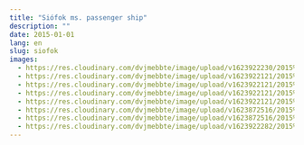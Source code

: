 ```yaml
---
title: "Siófok ms. passenger ship"
description: ""
date: 2015-01-01
lang: en
slug: siofok
images:
  - https://res.cloudinary.com/dvjmebbte/image/upload/v1623922230/2015%20Si%C3%B3fok/siofok_elotte_utana_nyil_b320d4bc31.jpg
  - https://res.cloudinary.com/dvjmebbte/image/upload/v1623922121/2015%20Si%C3%B3fok/IMG_41687_SZ_6def863fdd.jpg
  - https://res.cloudinary.com/dvjmebbte/image/upload/v1623922121/2015%20Si%C3%B3fok/konferencia_41897158_5646294af2.jpg
  - https://res.cloudinary.com/dvjmebbte/image/upload/v1623922121/2015%20Si%C3%B3fok/dsc07778_19658700_96bf871b3b.jpg
  - https://res.cloudinary.com/dvjmebbte/image/upload/v1623922121/2015%20Si%C3%B3fok/dsc_3259_29248228_845d23908d.jpg
  - https://res.cloudinary.com/dvjmebbte/image/upload/v1623872516/2015%20Si%C3%B3fok/DSCN_1771_3aa6901329.jpg
  - https://res.cloudinary.com/dvjmebbte/image/upload/v1623872516/2015%20Si%C3%B3fok/DSCN_1719_fcc4ff5095.jpg
  - https://res.cloudinary.com/dvjmebbte/image/upload/v1623922282/2015%20Si%C3%B3fok/siofok_elotte_utana_nyil_e9bbfbc2ed.png
---
```

